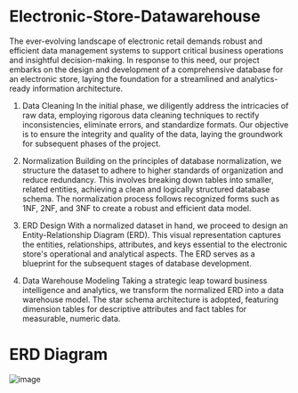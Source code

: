 # Electronic-Store-Datawarehouse

The ever-evolving landscape of electronic retail demands robust and efficient data management systems to support critical business operations and insightful decision-making. In response to this need, our project embarks on the design and development of a comprehensive database for an electronic store, laying the foundation for a streamlined and analytics-ready information architecture.


1. Data Cleaning
In the initial phase, we diligently address the intricacies of raw data, employing rigorous data cleaning techniques to rectify inconsistencies, eliminate errors, and standardize formats. Our objective is to ensure the integrity and quality of the data, laying the groundwork for subsequent phases of the project.


2. Normalization
Building on the principles of database normalization, we structure the dataset to adhere to higher standards of organization and reduce redundancy. This involves breaking down tables into smaller, related entities, achieving a clean and logically structured database schema. The normalization process follows recognized forms such as 1NF, 2NF, and 3NF to create a robust and efficient data model.


3. ERD Design
With a normalized dataset in hand, we proceed to design an Entity-Relationship Diagram (ERD). This visual representation captures the entities, relationships, attributes, and keys essential to the electronic store's operational and analytical aspects. The ERD serves as a blueprint for the subsequent stages of database development.


4. Data Warehouse Modeling
Taking a strategic leap toward business intelligence and analytics, we transform the normalized ERD into a data warehouse model. The star schema architecture is adopted, featuring dimension tables for descriptive attributes and fact tables for measurable, numeric data. 


# ERD Diagram
![image](https://github.com/user-attachments/assets/feeb28b4-bb96-49e2-910b-7850a71d8990)

